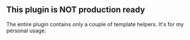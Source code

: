 ## This plugin is NOT production ready

The entire plugin contains only a couple of template helpers. It's for my personal usage.
